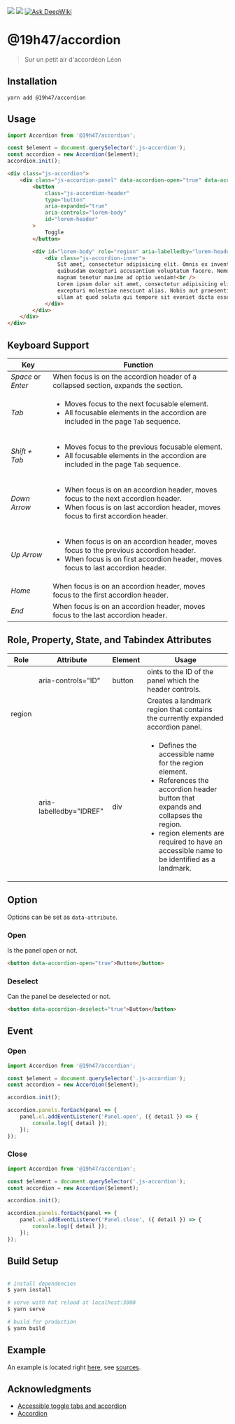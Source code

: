 [![](https://img.shields.io/npm/v/@19h47/accordion)](https://www.npmjs.com/package/@19h47/accordion)
[![](https://img.shields.io/npm/dm/@19h47/accordion)](https://www.npmjs.com/package/@19h47/accordion)
[![Ask DeepWiki](https://deepwiki.com/badge.svg)](https://deepwiki.com/19h47/19h47-accordion)

# @19h47/accordion

> Sur un petit air d'accordéon Léon

## Installation

```
yarn add @19h47/accordion
```

## Usage

```javascript
import Accordion from '@19h47/accordion';

const $element = document.querySelector('.js-accordion');
const accordion = new Accordion($element);
accordion.init();
```

```html
<div class="js-accordion">
	<div class="js-accordion-panel" data-accordion-open="true" data-accordion-deselect="true">
		<button
			class="js-accordion-header"
			type="button"
			aria-expanded="true"
			aria-controls="lorem-body"
			id="lorem-header"
		>
			Toggle
		</button>

		<div id="lorem-body" role="region" aria-labelledby="lorem-header">
			<div class="js-accordion-inner">
				Sit amet, consectetur adipisicing elit. Omnis ex inventore tempore. Quam voluptas
				quibusdam excepturi accusantium voluptatum facere. Nemo vero iste recusandae, at
				magnam tenetur maxime ad optio veniam!<br />
				Lorem ipsum dolor sit amet, consectetur adipisicing elit. Doloremque, molestias
				excepturi molestiae nesciunt alias. Nobis aut praesentium, commodi minus laborum
				ullam at quod soluta qui tempore sit eveniet dicta esse.
			</div>
		</div>
	</div>
</div>
```

## Keyboard Support

| Key                | Function                                                                                                                                                                                     |
| ------------------ | -------------------------------------------------------------------------------------------------------------------------------------------------------------------------------------------- |
| _Space_ or _Enter_ | When focus is on the accordion header of a collapsed section, expands the section.                                                                                                           |
| _Tab_              | <ul><li>Moves focus to the next focusable element.</li><li>All focusable elements in the accordion are included in the page `Tab` sequence.</li></ul>                                        |
| _Shift + Tab_      | <ul><li>Moves focus to the previous focusable element.</li><li>All focusable elements in the accordion are included in the page `Tab` sequence.</li></ul>                                    |
| _Down Arrow_       | <ul><li>When focus is on an accordion header, moves focus to the next accordion header.</li><li>When focus is on last accordion header, moves focus to first accordion header.</li></ul>     |
| _Up Arrow_         | <ul><li>When focus is on an accordion header, moves focus to the previous accordion header.</li><li>When focus is on first accordion header, moves focus to last accordion header.</li></ul> |
| _Home_             | When focus is on an accordion header, moves focus to the first accordion header.                                                                                                             |
| _End_              | When focus is on an accordion header, moves focus to the last accordion header.                                                                                                              |

## Role, Property, State, and Tabindex Attributes

| Role   | Attribute               | Element | Usage                                                                           |
| ------ | ----------------------- | ------- | ------------------------------------------------------------------------------- |
|        | aria-controls="ID"      | button  | oints to the ID of the panel which the header controls.                         |
| region |                         |         | Creates a landmark region that contains the currently expanded accordion panel. |
|        | aria-labelledby="IDREF" | div     | <ul><li>Defines the accessible name for the region element.</li><li>References the accordion header button that expands and collapses the region.</li><li>region elements are required to have an accessible name to be identified as a landmark.</li></ul> |

## Option

Options can be set as `data-attribute`.

### Open

Is the panel open or not.

```html
<button data-accordion-open="true">Button</button>
```

### Deselect

Can the panel be deselected or not.

```html
<button data-accordion-deselect="true">Button</button>
```

## Event

### Open

```javascript
import Accordion from '@19h47/accordion';

const $element = document.querySelector('.js-accordion');
const accordion = new Accordion($element);

accordion.init();

accordion.panels.forEach(panel => {
	panel.el.addEventListener('Panel.open', ({ detail }) => {
		console.log({ detail });
	});
});
```

### Close

```javascript
import Accordion from '@19h47/accordion';

const $element = document.querySelector('.js-accordion');
const accordion = new Accordion($element);

accordion.init();

accordion.panels.forEach(panel => {
	panel.el.addEventListener('Panel.close', ({ detail }) => {
		console.log({ detail });
	});
});
```

## Build Setup

```bash

# install dependencies
$ yarn install

# serve with hot reload at localhost:3000
$ yarn serve

# build for production
$ yarn build

```

## Example

An example is located right [here](https://19h47.github.io/19h47-accordion/), see [sources](/docs/index.html).

## Acknowledgments

-   [Accessible toggle tabs and accordion](https://gomakethings.com/accessible-toggle-tabs-and-accordions/)
-   [Accordion](https://www.w3.org/WAI/ARIA/apg/patterns/accordion/examples/accordion/)
